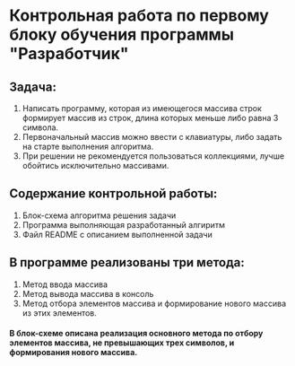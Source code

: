 # Контрольная работа по первому блоку обучения программы "Разработчик"
## Задача:
1. Написать программу, которая из имеющегося массива строк формирует массив из строк, длина которых меньше либо равна 3 символа. 
2. Первоначальный массив можно ввести с клавиатуры, либо задать на старте выполнения алгоритма. 
3. При решении не рекомендуется пользоваться коллекциями, лучше обойтись исключительно массивами.

## Содержание контрольной работы:
1. Блок-схема алгоритма решения задачи
2. Программа выполняющая разработанный алгиритм
3. Файл README с описанием выполненной задачи
## В программе реализованы три метода:

1. Метод ввода массива
2. Метод вывода массива в консоль
3. Метод отбора элементов массива и формирование нового массива из этих элементов.
####  В блок-схеме описана реализация основного метода по отбору элементов массива, не превышающих трех символов, и формирования нового массива.